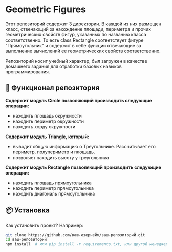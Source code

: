 # Geometric Figures

Этот репозиторий содержит 3 директории. В каждой из них размещен класс, отвечающий за нахождение площади, периметра и прочих геометрических свойств фигур, указанных по названию класса соответственно. 
То есть class Rectangle соответствует фигуре "Прямоугольник" и содержит в себе функции отвечающие за выполнение вычислений ее геометрических свойств соответственно. 

Репозиторий носит учебный характер, был загружен в качестве домашнего задания для отработки базовых навыков программирования.

## 🚀 Функционал репозитория

**Содержит модуль Circle позволяющий производить следующие операции:**
- находить площадь окружности
- находить периметр окружности
- находить хорду окружности

**Содержит модуль Triangle, который:**
- выводит общую информацию о Треугольнике. Рассчитывает его периметр, полупериметр и площадь.
- позволяет находить высоту у треугольника

**Содержит модуль Rectangle позволяющий производить следующие операции:**
- находить площадь прямоугольника
- находить периметр прямоугольника
- находить диагональ прямоугольника


## 📦 Установка

Как установить проект? Например:

```bash
git clone https://github.com/ваш-юзернейм/ваш-репозиторий.git
cd ваш-репозиторий
npm install  # или pip install -r requirements.txt, или другой менеджер пакетов
